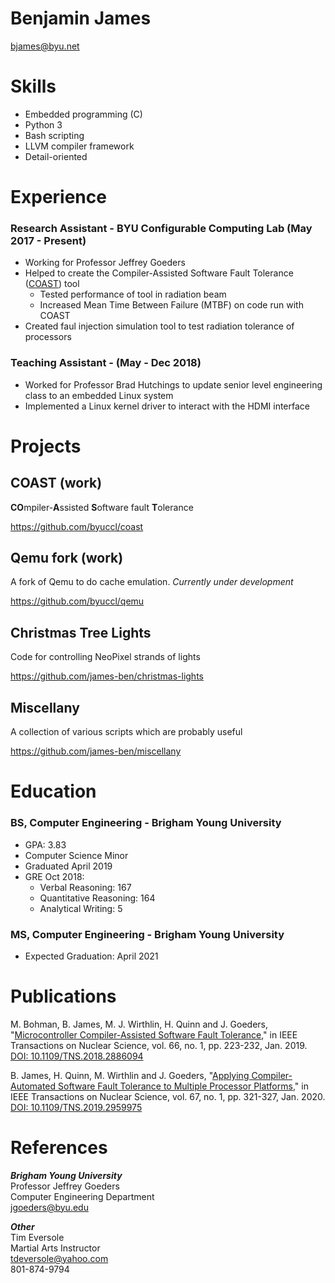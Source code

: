 # Benjamin James

[bjames@byu.net](mailto:bjames@byu.net)

# Skills

- Embedded programming (C)
- Python 3
- Bash scripting
- LLVM compiler framework
- Detail-oriented


# Experience

### Research Assistant - BYU Configurable Computing Lab (May 2017 - Present)

- Working for Professor Jeffrey Goeders
- Helped to create the Compiler-Assisted Software Fault Tolerance ([COAST](https://github.com/byuccl/coast)) tool
  - Tested performance of tool in radiation beam
  - Increased Mean Time Between Failure (MTBF) on code run with COAST
- Created faul injection simulation tool to test radiation tolerance of processors

### Teaching Assistant - (May - Dec 2018)

- Worked for Professor Brad Hutchings to update senior level engineering class to an embedded Linux system
- Implemented a Linux kernel driver to interact with the HDMI interface


# Projects

## COAST (work)

**CO**mpiler-**A**ssisted **S**oftware fault **T**olerance

https://github.com/byuccl/coast

## Qemu fork (work)

A fork of Qemu to do cache emulation.  _Currently under development_

https://github.com/byuccl/qemu

## Christmas Tree Lights

Code for controlling NeoPixel strands of lights

https://github.com/james-ben/christmas-lights

## Miscellany

A collection of various scripts which are probably useful

https://github.com/james-ben/miscellany



# Education

### BS, Computer Engineering - Brigham Young University

- GPA: 3.83
- Computer Science Minor
- Graduated April 2019
- GRE Oct 2018:
  - Verbal Reasoning: 167
  - Quantitative Reasoning: 164
  - Analytical Writing: 5

### MS, Computer Engineering - Brigham Young University

- Expected Graduation: April 2021


# Publications

M. Bohman, B. James, M. J. Wirthlin, H. Quinn and J. Goeders, "[Microcontroller Compiler-Assisted Software Fault Tolerance](https://ieeexplore.ieee.org/document/8571250)," in IEEE Transactions on Nuclear Science, vol. 66, no. 1, pp. 223-232, Jan. 2019. \
[DOI: 10.1109/TNS.2018.2886094](https://doi.org/10.1109/TNS.2018.2886094)

B. James, H. Quinn, M. Wirthlin and J. Goeders, "[Applying Compiler-Automated Software Fault Tolerance to Multiple Processor Platforms](https://ieeexplore.ieee.org/document/8933038)," in IEEE Transactions on Nuclear Science, vol. 67, no. 1, pp. 321-327, Jan. 2020. \
[DOI: 10.1109/TNS.2019.2959975](https://doi.org/10.1109/TNS.2019.2959975)


# References

**_Brigham Young University_** \
Professor Jeffrey Goeders \
Computer Engineering Department \
[jgoeders@byu.edu](mailto:jgoeders@byu.edu)

**_Other_** \
Tim Eversole \
Martial Arts Instructor \
[tdeversole@yahoo.com](mailto:tdeversole@yahoo.com) \
801-874-9794
